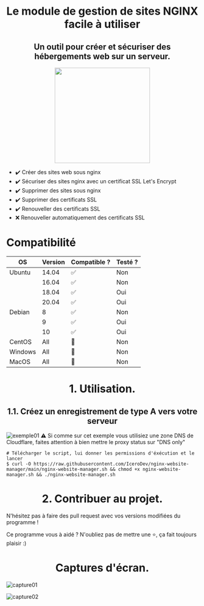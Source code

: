 
<h1 align="center">Le module de gestion de sites NGINX facile à utiliser</h1>
<h2 align="center">Un outil pour créer et sécuriser des hébergements web sur un serveur.</h2>
<p align="center">
  
  <img width="250" src="https://share.thehostingbot.xyz/sZka9bw.png">
</p>

* ✔️ Créer des sites web sous nginx
* ✔️ Sécuriser des sites nginx avec un certificat SSL Let's Encrypt
* ✔️ Supprimer des sites sous nginx
* ✔️ Supprimer des certificats SSL
* ✔️ Renouveller des certificats SSL
* ❌ Renouveller automatiquement des certificats SSL
<h1>Compatibilité</h1>

| OS               | Version | Compatible ?       | Testé ?     |
| ---------------- | ------- | ------------------ | ----------- |
| Ubuntu           | 14.04   | :white_check_mark: | Non         |
|                  | 16.04   | :white_check_mark: | Non         |
|                  | 18.04   | :white_check_mark: | Oui         |
|                  | 20.04   | :white_check_mark: | Oui         |
| Debian           | 8       | :white_check_mark: | Non         |
|                  | 9       | :white_check_mark: | Oui         |
|                  | 10      | :white_check_mark: | Oui         |
| CentOS           | All     | :red_circle:       | Non         |
| Windows          | All     | :red_circle:       | Non         |
| MacOS            | All     | :red_circle:       | Non         |

<h1 align="center">1. Utilisation.</h1>
<h2 align="center">1.1. Créez un enregistrement de type A vers votre serveur</h2>

![exemple01](https://share.thehostingbot.xyz/ZSX6lCK.png)
⚠️ Si comme sur cet exemple vous utilisiez une zone DNS de Cloudflare, faites attention à bien mettre le proxy status sur "DNS only"

```
# Télécharger le script, lui donner les permissions d'éxécution et le lancer
$ curl -O https://raw.githubusercontent.com/IceroDev/nginx-website-manager/main/nginx-website-manager.sh && chmod +x nginx-website-manager.sh && ./nginx-website-manager.sh
```

<h1 align="center">2. Contribuer au projet.</h1>
N'hésitez pas à faire des pull request avec vos versions modifiées du programme !

Ce programme vous à aidé ? N'oubliez pas de mettre une ⭐, ça fait toujours plaisir :)

<h1 align="center">Captures d'écran.</h1>

![capture01](https://share.thehostingbot.xyz/F2D9aKT.png)

![capture02](https://share.thehostingbot.xyz/ovGVRcU.png)

